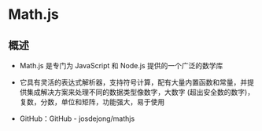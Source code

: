 # Math.js

## 概述

+ Math.js 是专门为 JavaScript 和 Node.js 提供的一个广泛的数学库
+ 它具有灵活的表达式解析器，支持符号计算，配有大量内置函数和常量，并提供集成解决方案来处理不同的数据类型像数字，大数字 (超出安全数的数字)，复数，分数，单位和矩阵，功能强大，易于使用

+ GitHub：GitHub - josdejong/mathjs
